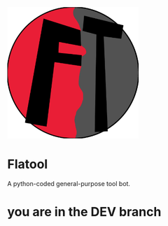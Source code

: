 <img src="flatool-dev-logo.png" alt="Alt Text" width="300">

# Flatool
A python-coded general-purpose tool bot.

# you are in the DEV branch

